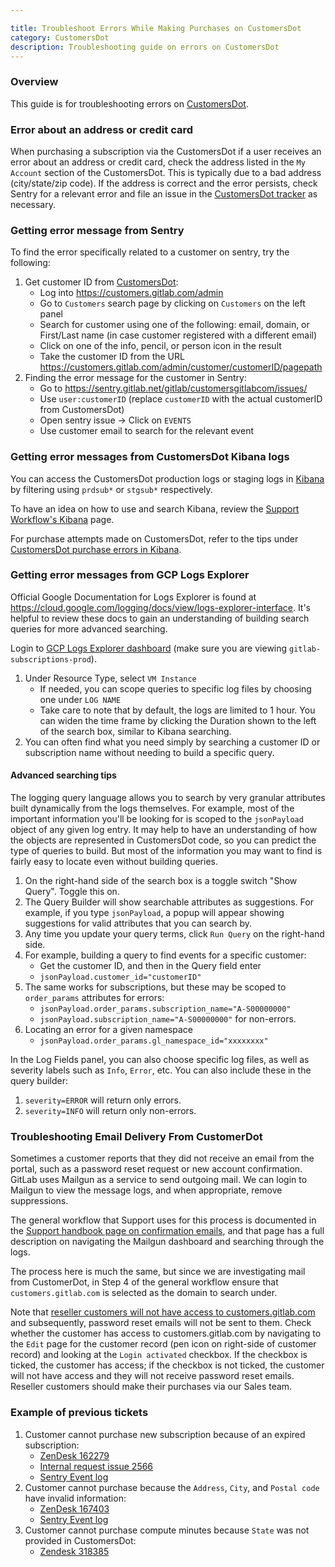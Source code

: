 ```yaml
---

title: Troubleshoot Errors While Making Purchases on CustomersDot
category: CustomersDot
description: Troubleshooting guide on errors on CustomersDot
---
```




### Overview

This guide is for troubleshooting errors on [CustomersDot](https://customers.gitlab.com/customers/sign_in).

### Error about an address or credit card

When purchasing a subscription via the CustomersDot if a user receives an error
about an address or credit card, check the address listed in the `My Account`
section of the CustomersDot. This is typically due to a bad address
(city/state/zip code). If the address is correct and the error persists, check
Sentry for a relevant error and file an issue in the
[CustomersDot tracker](https://gitlab.com/gitlab-org/customers-gitlab-com/-/issues/) as necessary.

### Getting error message from Sentry

To find the error specifically related to a customer on sentry, try the following:

1. Get customer ID from [CustomersDot](https://customers.gitlab.com/customers/sign_in):
   - Log into <https://customers.gitlab.com/admin>
   - Go to `Customers` search page by clicking on `Customers` on the left panel
   - Search for customer using one of the following: email, domain, or First/Last name (in case customer registered with a different email)
   - Click on one of the info, pencil, or person icon in the result
   - Take the customer ID from the URL <https://customers.gitlab.com/admin/customer/customerID/pagepath>
1. Finding the error message for the customer in Sentry:
   - Go to <https://sentry.gitlab.net/gitlab/customersgitlabcom/issues/>
   - Use `user:customerID` (replace `customerID` with the actual customerID from CustomersDot)
   - Open sentry issue → Click on `EVENTS`
   - Use customer email to search for the relevant event

### Getting error messages from CustomersDot Kibana logs

You can access the CustomersDot production logs or staging logs in [Kibana](https://log.gprd.gitlab.net/) by filtering using `prdsub*` or `stgsub*` respectively.

To have an idea on how to use and search Kibana, review the [Support Workflow's Kibana](/handbook/support/workflows/kibana.html) page.

For purchase attempts made on CustomersDot, refer to the tips under [CustomersDot purchase errors in Kibana](/handbook/support/workflows/kibana.html#customersdot-purchase-errors).

### Getting error messages from GCP Logs Explorer

Official Google Documentation for Logs Explorer is found at <https://cloud.google.com/logging/docs/view/logs-explorer-interface>.  It's helpful to review these docs to gain an understanding of building search queries for more advanced searching.

Login to [GCP Logs Explorer dashboard](https://console.cloud.google.com/logs/query?project=gitlab-subscriptions-prod) (make sure you are viewing `gitlab-subscriptions-prod`).

1. Under Resource Type, select `VM Instance`
   - If needed, you can scope queries to specific log files by choosing one under `LOG NAME`
   - Take care to note that by default, the logs are limited to 1 hour.  You can widen the time frame by clicking the Duration shown to the left of the search box, similar to Kibana searching.
1. You can often find what you need simply by searching a customer ID or subscription name without needing to build a specific query.

#### Advanced searching tips

The logging query language allows you to search by very granular attributes built dynamically from the logs themselves.  For example, most of the important information you'll be looking for is scoped to the `jsonPayload` object of any given log entry. It may help to have an understanding of how the objects are represented in CustomersDot code, so you can predict the type of queries to build.  But most of the information you may want to find is fairly easy to locate even without building queries.

1. On the right-hand side of the search box is a toggle switch "Show Query".  Toggle this on.
1. The Query Builder will show searchable attributes as suggestions.  For example, if you type `jsonPayload`, a popup will appear showing suggestions for valid attributes that you can search by.
1. Any time you update your query terms, click `Run Query` on the right-hand side.
1. For example, building a query to find events for a specific customer:
   - Get the customer ID, and then in the Query field enter
   - `jsonPayload.customer_id="customerID"`
1. The same works for subscriptions, but these may be scoped to `order_params` attributes for errors:
   - `jsonPayload.order_params.subscription_name="A-S00000000"`
   - `jsonPayload.subscription_name="A-S00000000"` for non-errors.
1. Locating an error for a given namespace
   - `jsonPayload.order_params.gl_namespace_id="xxxxxxxx"`

In the Log Fields panel, you can also choose specific log files, as well as severity labels such as `Info`, `Error`, etc.  You can also include these in the query builder:

1. `severity=ERROR` will return only errors.
1. `severity=INFO` will return only non-errors.

### Troubleshooting Email Delivery From CustomerDot

Sometimes a customer reports that they did not receive an email from the portal, such as a password reset request or new account confirmation.  GitLab uses Mailgun as a service to send outgoing mail. We can login to Mailgun to view the message logs, and when appropriate, remove suppressions.

The general workflow that Support uses for this process is documented in the [Support handbook page on confirmation emails](/handbook/support/workflows/confirmation_emails.html#check-mailgun), and that page has a full description on navigating the Mailgun dashboard and searching through the logs.

The process here is much the same, but since we are investigating mail from CustomerDot, in Step 4 of the general workflow ensure that `customers.gitlab.com` is selected as the domain to search under.

Note that [reseller customers will not have access to customers.gitlab.com](https://gitlab.com/gitlab-org/customers-gitlab-com/-/issues/1373) and subsequently, password reset emails will not be sent to them. Check whether the customer has access to customers.gitlab.com by navigating to the `Edit` page for the customer record (pen icon on right-side of customer record) and looking at the `Login activated` checkbox. If the checkbox is ticked, the customer has access; if the checkbox is not ticked, the customer will not have access and they will not receive password reset emails. Reseller customers should make their purchases via our Sales team.

### Example of previous tickets

1. Customer cannot purchase new subscription because of an expired subscription:
   - [ZenDesk 162279](https://gitlab.zendesk.com/agent/tickets/162279)
   - [Internal request issue 2566](https://gitlab.com/gitlab-com/support/internal-requests/-/issues/2566)
   - [Sentry Event log](https://sentry.gitlab.net/gitlab/customersgitlabcom/issues/1181887/events/31651984/)
1. Customer cannot purchase because the `Address`, `City`, and `Postal code` have invalid information:
   - [ZenDesk 167403](https://gitlab.zendesk.com/agent/tickets/167403)
   - [Sentry Event log](https://sentry.gitlab.net/gitlab/customersgitlabcom/issues/1211792/events/32521404/)
1. Customer cannot purchase compute minutes because `State` was not provided in CustomersDot:
   - [Zendesk 318385](https://gitlab.zendesk.com/agent/tickets/318385)
